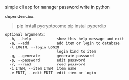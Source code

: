 simple cli app for manager password write in python

dependencies:
>pip install pycryptodome
>pip install pyperclip

```
optional arguments:
  -h, --help            show this help message and exit
  -a, --add             add item or login to database
  -l LOGIN, --login LOGIN
                        login bind to item
  -g, --generate        generate password
  -p, --password        edit password
  -r, --read            read password
  -i ITEM, --item ITEM  item name
  -e EDIT, --edit EDIT  edit item or login
  ```